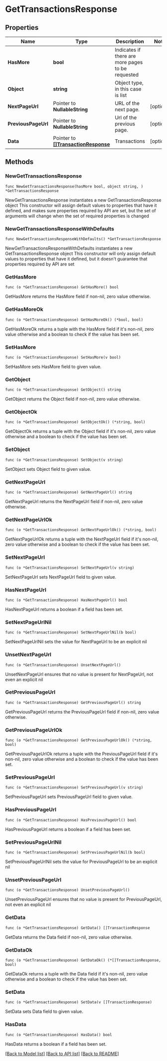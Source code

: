 # GetTransactionsResponse

## Properties

Name | Type | Description | Notes
------------ | ------------- | ------------- | -------------
**HasMore** | **bool** | Indicates if there are more pages to be requested | 
**Object** | **string** | Object type, in this case is list | 
**NextPageUrl** | Pointer to **NullableString** | URL of the next page. | [optional] 
**PreviousPageUrl** | Pointer to **NullableString** | Url of the previous page. | [optional] 
**Data** | Pointer to [**[]TransactionResponse**](TransactionResponse.md) | Transactions | [optional] 

## Methods

### NewGetTransactionsResponse

`func NewGetTransactionsResponse(hasMore bool, object string, ) *GetTransactionsResponse`

NewGetTransactionsResponse instantiates a new GetTransactionsResponse object
This constructor will assign default values to properties that have it defined,
and makes sure properties required by API are set, but the set of arguments
will change when the set of required properties is changed

### NewGetTransactionsResponseWithDefaults

`func NewGetTransactionsResponseWithDefaults() *GetTransactionsResponse`

NewGetTransactionsResponseWithDefaults instantiates a new GetTransactionsResponse object
This constructor will only assign default values to properties that have it defined,
but it doesn't guarantee that properties required by API are set

### GetHasMore

`func (o *GetTransactionsResponse) GetHasMore() bool`

GetHasMore returns the HasMore field if non-nil, zero value otherwise.

### GetHasMoreOk

`func (o *GetTransactionsResponse) GetHasMoreOk() (*bool, bool)`

GetHasMoreOk returns a tuple with the HasMore field if it's non-nil, zero value otherwise
and a boolean to check if the value has been set.

### SetHasMore

`func (o *GetTransactionsResponse) SetHasMore(v bool)`

SetHasMore sets HasMore field to given value.


### GetObject

`func (o *GetTransactionsResponse) GetObject() string`

GetObject returns the Object field if non-nil, zero value otherwise.

### GetObjectOk

`func (o *GetTransactionsResponse) GetObjectOk() (*string, bool)`

GetObjectOk returns a tuple with the Object field if it's non-nil, zero value otherwise
and a boolean to check if the value has been set.

### SetObject

`func (o *GetTransactionsResponse) SetObject(v string)`

SetObject sets Object field to given value.


### GetNextPageUrl

`func (o *GetTransactionsResponse) GetNextPageUrl() string`

GetNextPageUrl returns the NextPageUrl field if non-nil, zero value otherwise.

### GetNextPageUrlOk

`func (o *GetTransactionsResponse) GetNextPageUrlOk() (*string, bool)`

GetNextPageUrlOk returns a tuple with the NextPageUrl field if it's non-nil, zero value otherwise
and a boolean to check if the value has been set.

### SetNextPageUrl

`func (o *GetTransactionsResponse) SetNextPageUrl(v string)`

SetNextPageUrl sets NextPageUrl field to given value.

### HasNextPageUrl

`func (o *GetTransactionsResponse) HasNextPageUrl() bool`

HasNextPageUrl returns a boolean if a field has been set.

### SetNextPageUrlNil

`func (o *GetTransactionsResponse) SetNextPageUrlNil(b bool)`

 SetNextPageUrlNil sets the value for NextPageUrl to be an explicit nil

### UnsetNextPageUrl
`func (o *GetTransactionsResponse) UnsetNextPageUrl()`

UnsetNextPageUrl ensures that no value is present for NextPageUrl, not even an explicit nil
### GetPreviousPageUrl

`func (o *GetTransactionsResponse) GetPreviousPageUrl() string`

GetPreviousPageUrl returns the PreviousPageUrl field if non-nil, zero value otherwise.

### GetPreviousPageUrlOk

`func (o *GetTransactionsResponse) GetPreviousPageUrlOk() (*string, bool)`

GetPreviousPageUrlOk returns a tuple with the PreviousPageUrl field if it's non-nil, zero value otherwise
and a boolean to check if the value has been set.

### SetPreviousPageUrl

`func (o *GetTransactionsResponse) SetPreviousPageUrl(v string)`

SetPreviousPageUrl sets PreviousPageUrl field to given value.

### HasPreviousPageUrl

`func (o *GetTransactionsResponse) HasPreviousPageUrl() bool`

HasPreviousPageUrl returns a boolean if a field has been set.

### SetPreviousPageUrlNil

`func (o *GetTransactionsResponse) SetPreviousPageUrlNil(b bool)`

 SetPreviousPageUrlNil sets the value for PreviousPageUrl to be an explicit nil

### UnsetPreviousPageUrl
`func (o *GetTransactionsResponse) UnsetPreviousPageUrl()`

UnsetPreviousPageUrl ensures that no value is present for PreviousPageUrl, not even an explicit nil
### GetData

`func (o *GetTransactionsResponse) GetData() []TransactionResponse`

GetData returns the Data field if non-nil, zero value otherwise.

### GetDataOk

`func (o *GetTransactionsResponse) GetDataOk() (*[]TransactionResponse, bool)`

GetDataOk returns a tuple with the Data field if it's non-nil, zero value otherwise
and a boolean to check if the value has been set.

### SetData

`func (o *GetTransactionsResponse) SetData(v []TransactionResponse)`

SetData sets Data field to given value.

### HasData

`func (o *GetTransactionsResponse) HasData() bool`

HasData returns a boolean if a field has been set.


[[Back to Model list]](../README.md#documentation-for-models) [[Back to API list]](../README.md#documentation-for-api-endpoints) [[Back to README]](../README.md)


